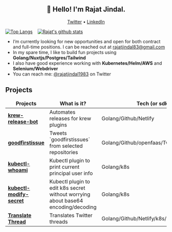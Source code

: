 <h2 align="center">👋 Hello! I'm Rajat Jindal.</h2>
<p align="center">
  <a href="https://twitter.com/rajatjindal1983">Twitter</a> •
  <a href="https://www.linkedin.com/in/rajatjindal83/">LinkedIn</a>
</p>

[![Top Langs](https://github-readme-stats.vercel.app/api/top-langs/?username=rajatjindal&hide=perl)](https://github.com/rajatjindal)&nbsp;&nbsp;&nbsp;
[![Rajat's github stats](https://github-readme-stats.vercel.app/api?username=rajatjindal&count_private=true&show_icons=true)](https://github.com/rajatjindal)

- I’m currently looking for new opportunities and open for both contract and full-time positions. I can be reached out at rajatjindal83@gmail.com
- In my spare time, I like to build fun projects using **Golang/Nuxtjs/Postgres/Tailwind**
- I also have good experience working with **Kubernetes/Helm/AWS** and **Selenium/Webdriver**
- You can reach me: [@rajatjindal1983](https://twitter.com/rajatjindal1983) on Twitter


<h2>Projects</h3>
<table>
  <thead align="center">
    <tr border: none;>
      <td><b>Projects</b></td>
      <td><b>What is it?</b></td>
      <td><b>Tech (or sdk)</b></td>
    </tr>
  </thead>
  <tbody>
    <tr>
      <td><a href="https://github.com/rajatjindal/krew-release-bot"><b>krew-release-bot</b></a></td>
      <td>Automates releases for krew plugins</td>
      <td>Golang/Github/Netlify</td>
    </tr>
    <tr>
      <td><a href="https://github.com/rajatjindal/goodfirstissue"><b>goodfirstissue</b></a></td>
      <td>Tweets `goodfirstissues` from selected repositories</td>
      <td>Golang/Github/openfaas/Twitter</td>
    </tr>
    <tr>
      <td><a href="https://github.com/rajatjindal/kubectl-whoami"><b>kubectl-whoami</b></a></td>
      <td>Kubectl plugin to print current principal user info</td>
      <td>Golang/k8s</td>
    </tr>
    <tr>
      <td><a href="https://github.com/rajatjindal/kubectl-modify-secret"><b>kubectl-modify-secret</b></a></td>
      <td>Kubectl plugin to edit k8s secret without worrying about base64 encoding/decoding</td>
      <td>Golang/k8s</td>
    </tr>
    <tr>
      <td><a href="https://translatethread.com"><b>Translate Thread</b></a></td>
      <td>Translates Twitter threads</td>
      <td>Golang/Github/Netlify/k8s/Postgres/Nuxtjs</td>
    </tr>
  </tbody>
</table>

